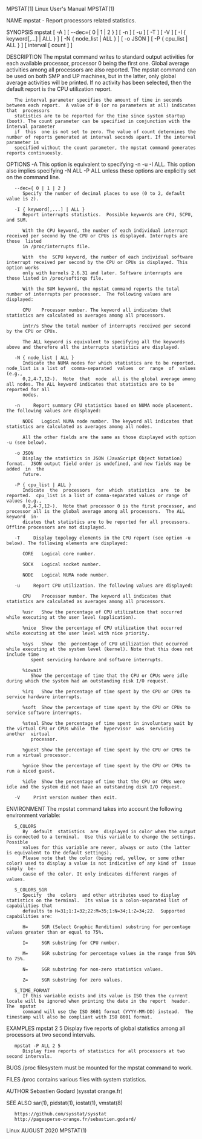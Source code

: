 MPSTAT(1)							      Linux User's Manual							     MPSTAT(1)

NAME
       mpstat - Report processors related statistics.

SYNOPSIS
       mpstat [ -A ] [ --dec={ 0 | 1 | 2 } ] [ -n ] [ -u ] [ -T ] [ -V ] [ -I { keyword[,...] | ALL } ] [ -N { node_list | ALL } ] [ -o JSON ] [ -P { cpu_list
       | ALL } ] [ interval [ count ] ]

DESCRIPTION
       The mpstat command writes to standard output activities for each available processor, processor 0 being the first one.  Global average activities among
       all  processors	are also reported.  The mpstat command can be used on both SMP and UP machines, but in the latter, only global average activities will
       be printed. If no activity has been selected, then the default report is the CPU utilization report.

       The interval parameter specifies the amount of time in seconds between each report.  A value of 0 (or no parameters at all) indicates  that  processors
       statistics are to be reported for the time since system startup (boot). The count parameter can be specified in conjunction with the interval parameter
       if  this	 one is not set to zero. The value of count determines the number of reports generated at interval seconds apart. If the interval parameter is
       specified without the count parameter, the mpstat command generates reports continuously.

OPTIONS
       -A     This option is equivalent to specifying -n -u -I ALL.  This option also implies specifying -N ALL -P ALL unless these options are explicitly set
	      on the command line.

       --dec={ 0 | 1 | 2 }
	      Specify the number of decimal places to use (0 to 2, default value is 2).

       -I { keyword[,...] | ALL }
	      Report interrupts statistics.  Possible keywords are CPU, SCPU, and SUM.

	      With the CPU keyword, the number of each individual interrupt received per second by the CPU or CPUs is displayed. Interrupts are	 those	listed
	      in /proc/interrupts file.

	      With  the	 SCPU keyword, the number of each individual software interrupt received per second by the CPU or CPUs is displayed. This option works
	      only with kernels 2.6.31 and later. Software interrupts are those listed in /proc/softirqs file.

	      With the SUM keyword, the mpstat command reports the total number of interrupts per processor.  The following values are displayed:

	      CPU    Processor number. The keyword all indicates that statistics are calculated as averages among all processors.

	      intr/s Show the total number of interrupts received per second by the CPU or CPUs.

	      The ALL keyword is equivalent to specifying all the keywords above and therefore all the interrupts statistics are displayed.

       -N { node_list | ALL }
	      Indicate the NUMA nodes for which statistics are to be reported.	node_list is a list of	comma-separated	 values	 or  range  of	values	(e.g.,
	      0,2,4-7,12-).  Note  that	 node  all is the global average among all nodes. The ALL keyword indicates that statistics are to be reported for all
	      nodes.

       -n     Report summary CPU statistics based on NUMA node placement. The following values are displayed:

	      NODE   Logical NUMA node number. The keyword all indicates that statistics are calculated as averages among all nodes.

	      All the other fields are the same as those displayed with option -u (see below).

       -o JSON
	      Display the statistics in JSON (JavaScript Object Notation) format.  JSON output field order is undefined, and new fields may be	added  in  the
	      future.

       -P { cpu_list | ALL }
	      Indicate	the  processors	 for  which  statistics	 are  to  be reported.	cpu_list is a list of comma-separated values or range of values (e.g.,
	      0,2,4-7,12-).  Note that processor 0 is the first processor, and processor all is the global average among all processors.  The ALL keyword  in‐
	      dicates that statistics are to be reported for all processors.  Offline processors are not displayed.

       -T     Display topology elements in the CPU report (see option -u below). The following elements are displayed:

	      CORE   Logical core number.

	      SOCK   Logical socket number.

	      NODE   Logical NUMA node number.

       -u     Report CPU utilization. The following values are displayed:

	      CPU    Processor number. The keyword all indicates that statistics are calculated as averages among all processors.

	      %usr   Show the percentage of CPU utilization that occurred while executing at the user level (application).

	      %nice  Show the percentage of CPU utilization that occurred while executing at the user level with nice priority.

	      %sys   Show  the	percentage of CPU utilization that occurred while executing at the system level (kernel). Note that this does not include time
		     spent servicing hardware and software interrupts.

	      %iowait
		     Show the percentage of time that the CPU or CPUs were idle during which the system had an outstanding disk I/O request.

	      %irq   Show the percentage of time spent by the CPU or CPUs to service hardware interrupts.

	      %soft  Show the percentage of time spent by the CPU or CPUs to service software interrupts.

	      %steal Show the percentage of time spent in involuntary wait by the virtual CPU or CPUs while  the  hypervisor  was  servicing  another  virtual
		     processor.

	      %guest Show the percentage of time spent by the CPU or CPUs to run a virtual processor.

	      %gnice Show the percentage of time spent by the CPU or CPUs to run a niced guest.

	      %idle  Show the percentage of time that the CPU or CPUs were idle and the system did not have an outstanding disk I/O request.

       -V     Print version number then exit.

ENVIRONMENT
       The mpstat command takes into account the following environment variable:

       S_COLORS
	      By  default  statistics  are  displayed in color when the output is connected to a terminal.  Use this variable to change the settings. Possible
	      values for this variable are never, always or auto (the latter is equivalent to the default settings).
	      Please note that the color (being red, yellow, or some other color) used to display a value is not indicative of any kind of  issue  simply  be‐
	      cause of the color. It only indicates different ranges of values.

       S_COLORS_SGR
	      Specify  the  colors  and other attributes used to display statistics on the terminal.  Its value is a colon-separated list of capabilities that
	      defaults to H=31;1:I=32;22:M=35;1:N=34;1:Z=34;22.	 Supported capabilities are:

	      H=     SGR (Select Graphic Rendition) substring for percentage values greater than or equal to 75%.

	      I=     SGR substring for CPU number.

	      M=     SGR substring for percentage values in the range from 50% to 75%.

	      N=     SGR substring for non-zero statistics values.

	      Z=     SGR substring for zero values.

       S_TIME_FORMAT
	      If this variable exists and its value is ISO then the current locale will be ignored when printing the date in the report	 header.   The	mpstat
	      command will use the ISO 8601 format (YYYY-MM-DD) instead.  The timestamp will also be compliant with ISO 8601 format.

EXAMPLES
       mpstat 2 5
	      Display five reports of global statistics among all processors at two second intervals.

       mpstat -P ALL 2 5
	      Display five reports of statistics for all processors at two second intervals.

BUGS
       /proc filesystem must be mounted for the mpstat command to work.

FILES
       /proc contains various files with system statistics.

AUTHOR
       Sebastien Godard (sysstat <at> orange.fr)

SEE ALSO
       sar(1), pidstat(1), iostat(1), vmstat(8)

       https://github.com/sysstat/sysstat
       http://pagesperso-orange.fr/sebastien.godard/

Linux									  AUGUST 2020								     MPSTAT(1)
